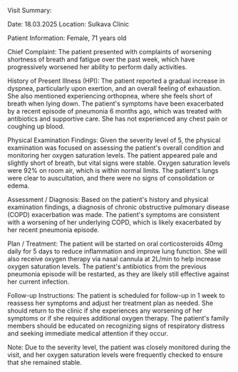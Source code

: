 Visit Summary:

Date: 18.03.2025
Location: Sulkava Clinic

Patient Information:
Female, 71 years old

Chief Complaint:
The patient presented with complaints of worsening shortness of breath and fatigue over the past week, which have progressively worsened her ability to perform daily activities.

History of Present Illness (HPI):
The patient reported a gradual increase in dyspnea, particularly upon exertion, and an overall feeling of exhaustion. She also mentioned experiencing orthopnea, where she feels short of breath when lying down. The patient's symptoms have been exacerbated by a recent episode of pneumonia 6 months ago, which was treated with antibiotics and supportive care. She has not experienced any chest pain or coughing up blood.

Physical Examination Findings:
Given the severity level of 5, the physical examination was focused on assessing the patient's overall condition and monitoring her oxygen saturation levels. The patient appeared pale and slightly short of breath, but vital signs were stable. Oxygen saturation levels were 92% on room air, which is within normal limits. The patient's lungs were clear to auscultation, and there were no signs of consolidation or edema.

Assessment / Diagnosis:
Based on the patient's history and physical examination findings, a diagnosis of chronic obstructive pulmonary disease (COPD) exacerbation was made. The patient's symptoms are consistent with a worsening of her underlying COPD, which is likely exacerbated by her recent pneumonia episode.

Plan / Treatment:
The patient will be started on oral corticosteroids 40mg daily for 5 days to reduce inflammation and improve lung function. She will also receive oxygen therapy via nasal cannula at 2L/min to help increase oxygen saturation levels. The patient's antibiotics from the previous pneumonia episode will be restarted, as they are likely still effective against her current infection.

Follow-up Instructions:
The patient is scheduled for follow-up in 1 week to reassess her symptoms and adjust her treatment plan as needed. She should return to the clinic if she experiences any worsening of her symptoms or if she requires additional oxygen therapy. The patient's family members should be educated on recognizing signs of respiratory distress and seeking immediate medical attention if they occur.

Note: Due to the severity level, the patient was closely monitored during the visit, and her oxygen saturation levels were frequently checked to ensure that she remained stable.